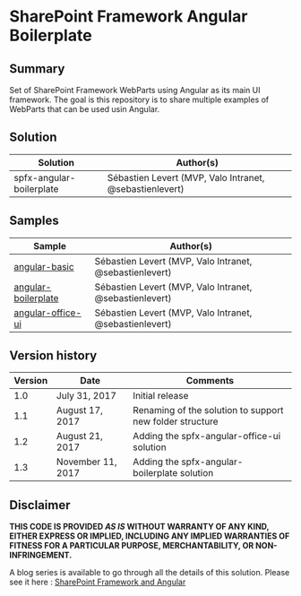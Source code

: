 # SharePoint Framework Angular Boilerplate

## Summary
Set of SharePoint Framework WebParts using Angular as its main UI framework. The goal is this repository is to share multiple examples of WebParts that can be used usin Angular.

## Solution

Solution|Author(s)
--------|---------
spfx-angular-boilerplate|Sébastien Levert (MVP, Valo Intranet, @sebastienlevert)

## Samples

Sample|Author(s)
--------|---------
[angular-basic](https://github.com/sebastienlevert/spfx-angular-boilerplate/tree/master/angular-basic)|Sébastien Levert (MVP, Valo Intranet, @sebastienlevert)
[angular-boilerplate](https://github.com/sebastienlevert/spfx-angular-boilerplate/tree/master/angular-boilerplate)|Sébastien Levert (MVP, Valo Intranet, @sebastienlevert)
[angular-office-ui](https://github.com/sebastienlevert/spfx-angular-boilerplate/tree/master/angular-office-ui)|Sébastien Levert (MVP, Valo Intranet, @sebastienlevert)

## Version history

Version|Date|Comments
-------|----|--------
1.0|July 31, 2017|Initial release
1.1|August 17, 2017|Renaming of the solution to support new folder structure
1.2|August 21, 2017|Adding the spfx-angular-office-ui solution
1.3|November 11, 2017|Adding the spfx-angular-boilerplate solution

## Disclaimer
**THIS CODE IS PROVIDED *AS IS* WITHOUT WARRANTY OF ANY KIND, EITHER EXPRESS OR IMPLIED, INCLUDING ANY IMPLIED WARRANTIES OF FITNESS FOR A PARTICULAR PURPOSE, MERCHANTABILITY, OR NON-INFRINGEMENT.**

A blog series is available to go through all the details of this solution. Please see it here : [SharePoint Framework and Angular](http://www.sebastienlevert.com/2017/07/31/sharepoint-framework-and-angular-introducing-the-spfx-angular-boilerplate)